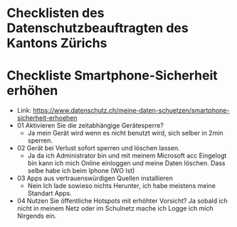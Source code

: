 # Checklisten des Datenschutzbeauftragten des Kantons Zürichs

# Checkliste Smartphone-Sicherheit erhöhen
 - Link: https://www.datenschutz.ch/meine-daten-schuetzen/smartphone-sicherheit-erhoehen
 - 01 Aktivieren Sie die zeitabhängige Gerätesperre?
    - Ja mein Gerät wird wenn es nicht benutzt wird, sich selber in 2min sperren.
 - 02 Gerät bei Verlust sofort sperren und löschen lassen.
    - Ja da ich Administrator bin und mit meinem Microsoft acc Eingelogt bin kann ich mich Online einloggen und meine Daten löschen. Dass selbe habe ich beim Iphone (WO Ist)
 - 03 Apps aus vertrauenswürdigen Quellen installieren
    - Nein Ich lade sowieso nichts Herunter, ich habe meistens meine Standart Apps.
 - 04 Nutzen Sie öffentliche Hotspots mit erhöhter Vorsicht?
  Ja sobald ich nicht in meinem Netz oder im Schulnetz mache ich Logge ich mich Nirgends ein.
